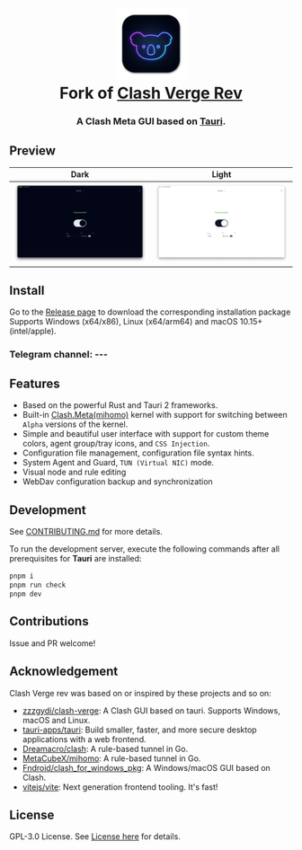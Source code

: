 <h1 align="center">
  <img src="./src-tauri/icons/icon.png" alt="Clash" width="128" />
  <br>
  Fork of <a href="https://github.com/clash-verge-rev/clash-verge-rev">Clash Verge Rev</a>
  <br>
</h1>

<h3 align="center">
A Clash Meta GUI based on <a href="https://github.com/tauri-apps/tauri">Tauri</a>.
</h3>

## Preview

| Dark                                | Light                                |
| ----------------------------------- | ------------------------------------ |
| ![Preview](./docs/preview_dark.png) | ![Preview](./docs/preview_light.png) |

## Install

Go to the [Release page](https://github.com/clash-verge-rev/clash-verge-rev/releases) to download the corresponding installation package<br>
Supports Windows (x64/x86), Linux (x64/arm64) and macOS 10.15+ (intel/apple).

### Telegram channel: ---

## Features

- Based on the powerful Rust and Tauri 2 frameworks.
- Built-in [Clash.Meta(mihomo)](https://github.com/MetaCubeX/mihomo) kernel with support for switching between `Alpha` versions of the kernel.
- Simple and beautiful user interface with support for custom theme colors, agent group/tray icons, and `CSS Injection`.
- Configuration file management, configuration file syntax hints.
- System Agent and Guard, `TUN (Virtual NIC)` mode.
- Visual node and rule editing
- WebDav configuration backup and synchronization

## Development

See [CONTRIBUTING.md](./CONTRIBUTING.md) for more details.

To run the development server, execute the following commands after all prerequisites for **Tauri** are installed:

```shell
pnpm i
pnpm run check
pnpm dev
```

## Contributions

Issue and PR welcome!

## Acknowledgement

Clash Verge rev was based on or inspired by these projects and so on:

- [zzzgydi/clash-verge](https://github.com/zzzgydi/clash-verge): A Clash GUI based on tauri. Supports Windows, macOS and Linux.
- [tauri-apps/tauri](https://github.com/tauri-apps/tauri): Build smaller, faster, and more secure desktop applications with a web frontend.
- [Dreamacro/clash](https://github.com/Dreamacro/clash): A rule-based tunnel in Go.
- [MetaCubeX/mihomo](https://github.com/MetaCubeX/mihomo): A rule-based tunnel in Go.
- [Fndroid/clash_for_windows_pkg](https://github.com/Fndroid/clash_for_windows_pkg): A Windows/macOS GUI based on Clash.
- [vitejs/vite](https://github.com/vitejs/vite): Next generation frontend tooling. It's fast!

## License

GPL-3.0 License. See [License here](./LICENSE) for details.
